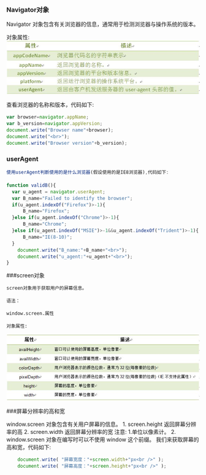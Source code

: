 ### Navigator对象

Navigator 对象包含有关浏览器的信息，通常用于检测浏览器与操作系统的版本。

对象属性:
    ![](/assets/5354cff70001428b06880190.jpg)

查看浏览器的名称和版本，代码如下:

```js
var browser=navigator.appName; 
var b_version=navigator.appVersion; 
document.write("Browser name"+browser);
document.write("<br>"); 
document.write("Browser version"+b_version);
```

### userAgent

```js
使用userAgent判断使用的是什么浏览器(假设使用的是IE8浏览器),代码如下:

function validB(){ 
  var u_agent = navigator.userAgent; 
  var B_name="Failed to identify the browser"; 
  if(u_agent.indexOf("Firefox")>-1){ 
      B_name="Firefox"; 
  }else if(u_agent.indexOf("Chrome")>-1){ 
      B_name="Chrome"; 
  }else if(u_agent.indexOf("MSIE")>-1&&u_agent.indexOf("Trident")>-1){ 
      B_name="IE(8-10)";  
  }
    document.write("B_name:"+B_name+"<br>");
    document.write("u_agent:"+u_agent+"<br>"); 
} 
```



###screen对象

    screen对象用于获取用户的屏幕信息。

    语法：

    window.screen.属性

    对象属性:
   ![](/assets/5354d2810001a47706210213.jpg)

###屏幕分辨率的高和宽
    
  window.screen 对象包含有关用户屏幕的信息。
    1. screen.height 返回屏幕分辨率的高
    2. screen.width 返回屏幕分辨率的宽
    注意:
    1.单位以像素计。
    2. window.screen 对象在编写时可以不使用 window 这个前缀。
    我们来获取屏幕的高和宽，代码如下:
```js
    document.write( "屏幕宽度："+screen.width+"px<br />" );
    document.write( "屏幕高度："+screen.height+"px<br />" );
```